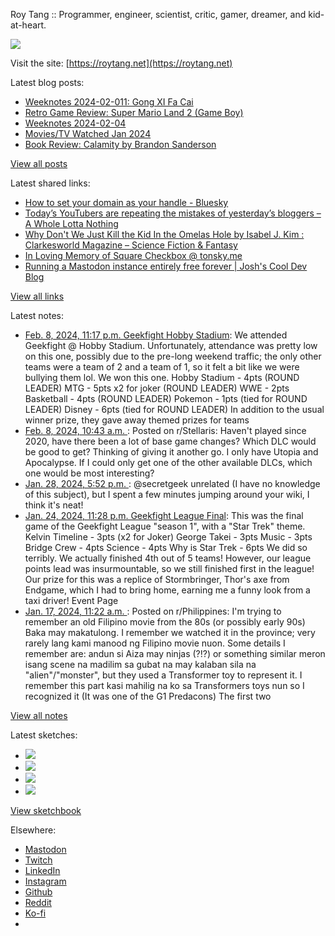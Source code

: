 Roy Tang :: Programmer, engineer, scientist, critic, gamer, dreamer, and kid-at-heart.

![](https://roytang.net/static/img/profile.jpg)

Visit the site: [https://roytang.net](https://roytang.net)

Latest blog posts:

- [Weeknotes 2024-02-011: Gong XI Fa Cai](https://roytang.net/2024/02/weeknotes-02-11/)
- [Retro Game Review: Super Mario Land 2 (Game Boy)](https://roytang.net/2024/02/super-mario-land-2/)
- [Weeknotes 2024-02-04](https://roytang.net/2024/02/weeknotes-02-04/)
- [Movies/TV Watched Jan 2024](https://roytang.net/2024/02/movies-tv-jan-2024/)
- [Book Review: Calamity by Brandon Sanderson](https://roytang.net/2024/01/calamity/)

[View all posts](https://roytang.net/blog)

Latest shared links:

- [How to set your domain as your handle - Bluesky](https://roytang.net/2024/02/2a1acbed2c43cda28dfcd2b228f647dd/)
- [Today’s YouTubers are repeating the mistakes of yesterday’s bloggers – A Whole Lotta Nothing](https://roytang.net/2024/02/883e88fa93f773fb749dc2222fc2c71b/)
- [Why Don&#x27;t We Just Kill the Kid In the Omelas Hole by Isabel J. Kim : Clarkesworld Magazine – Science Fiction &amp; Fantasy](https://roytang.net/2024/02/725872fb552330b46823e903a741b9fc/)
- [In Loving Memory of Square Checkbox @ tonsky.me](https://roytang.net/2024/02/2e65ee60098bf7e1fd1a5b5341ef9dca/)
- [Running a Mastodon instance entirely free forever | Josh&#x27;s Cool Dev Blog](https://roytang.net/2024/01/94672576c0d247b930236d4ba3a33f61/)

[View all links](https://roytang.net/links)

Latest notes:

- [Feb. 8, 2024, 11:17 p.m. Geekfight Hobby Stadium](https://roytang.net/2024/02/geekfight-hobby-stadium/): We attended Geekfight @ Hobby Stadium. Unfortunately, attendance was pretty low on this one, possibly due to the pre-long weekend traffic; the only other teams were a team of 2 and a team of 1, so it felt a bit like we were bullying them lol. We won this one. Hobby Stadium - 4pts (ROUND LEADER) MTG - 5pts x2 for joker (ROUND LEADER) WWE - 2pts Basketball - 4pts (ROUND LEADER) Pokemon - 1pts (tied for ROUND LEADER) Disney - 6pts (tied for ROUND LEADER) In addition to the usual winner prize, they gave away themed prizes for teams
- [Feb. 8, 2024, 10:43 a.m. ](https://roytang.net/2024/02/1all8ms/): Posted on r/Stellaris: Haven&#x27;t played since 2020, have there been a lot of base game changes? Which DLC would be good to get? Thinking of giving it another go. I only have Utopia and Apocalypse. If I could only get one of the other available DLCs, which one would be most interesting?
- [Jan. 28, 2024, 5:52 p.m. ](https://roytang.net/2024/01/111832960981175617/): @secretgeek unrelated (I have no knowledge of this subject), but I spent a few minutes jumping around your wiki, I think it&#x27;s neat!
- [Jan. 24, 2024, 11:28 p.m. Geekfight League Final](https://roytang.net/2024/01/geekfight-league-final/): This was the final game of the Geekfight League &quot;season 1&quot;, with a &quot;Star Trek&quot; theme. Kelvin Timeline - 3pts (x2 for Joker) George Takei - 3pts Music - 3pts Bridge Crew - 4pts Science - 4pts Why is Star Trek - 6pts We did so terribly. We actually finished 4th out of 5 teams! However, our league points lead was insurmountable, so we still finished first in the league! Our prize for this was a replice of Stormbringer, Thor&#x27;s axe from Endgame, which I had to bring home, earning me a funny look from a taxi driver! Event Page
- [Jan. 17, 2024, 11:22 a.m. ](https://roytang.net/2024/01/198ml84/): Posted on r/Philippines: I&#x27;m trying to remember an old Filipino movie from the 80s (or possibly early 90s) Baka may makatulong. I remember we watched it in the province; very rarely lang kami manood ng Filipino movie nuon. Some details I remember are: andun si Aiza may ninjas (?!?) or something similar meron isang scene na madilim sa gubat na may kalaban sila na &quot;alien&quot;/&quot;monster&quot;, but they used a Transformer toy to represent it. I remember this part kasi mahilig na ko sa Transformers toys nun so I recognized it (It was one of the G1 Predacons) The first two

[View all notes](https://roytang.net/notes)

Latest sketches:


- ![](https://roytang.net/media/cache/c3/52/c3524701d7d18fa2b6b280d4437c7ba1.jpg)
- ![](https://roytang.net/media/cache/b8/6e/b86e3f7c5db451a5bf40260cdf52e2c0.jpg)
- ![](https://roytang.net/media/cache/09/11/09119bc377da2a1bf7e9d18251a6b7a6.jpg)
- ![](https://roytang.net/media/cache/3c/7d/3c7d410c1cd355b7897272dd51e3b61a.jpg)

[View sketchbook](https://roytang.net/albums/sketchbook)


Elsewhere:

- [Mastodon](https://indieweb.social/@roytang)
- [Twitch](https://twitch.tv/twitchyroy)
- [LinkedIn](https://www.linkedin.com/in/roytang)
- [Instagram](https://instagram.com/roytang0400)
- [Github](https://github.com/roytang)
- [Reddit](https://reddit.com/u/hungryroy)
- [Ko-fi](https://ko-fi.com/roytang)
- [](mailto:hello@roytang.net)